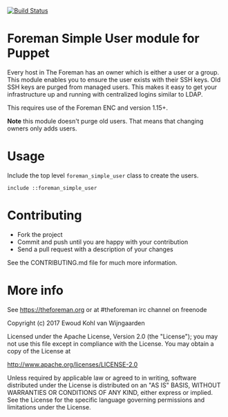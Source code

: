 [![Build Status](https://travis-ci.org/ekohl/puppet-foreman_simple_user.svg?branch=master)](https://travis-ci.org/ekohl/puppet-foreman_simple_user)

# Foreman Simple User module for Puppet

Every host in The Foreman has an owner which is either a user or a group. This
module enables you to ensure the user exists with their SSH keys. Old SSH keys
are purged from managed users. This makes it easy to get your infrastructure up
and running with centralized logins similar to LDAP.

This requires use of the Foreman ENC and version 1.15+.

**Note** this module doesn't purge old users. That means that changing owners
only adds users.

# Usage

Include the top level `foreman_simple_user` class to create the users.

    include ::foreman_simple_user

# Contributing

* Fork the project
* Commit and push until you are happy with your contribution
* Send a pull request with a description of your changes

See the CONTRIBUTING.md file for much more information.

# More info

See https://theforeman.org or at #theforeman irc channel on freenode

Copyright (c) 2017 Ewoud Kohl van Wijngaarden

Licensed under the Apache License, Version 2.0 (the "License");
you may not use this file except in compliance with the License.
You may obtain a copy of the License at

http://www.apache.org/licenses/LICENSE-2.0

Unless required by applicable law or agreed to in writing, software
distributed under the License is distributed on an "AS IS" BASIS,
WITHOUT WARRANTIES OR CONDITIONS OF ANY KIND, either express or implied.
See the License for the specific language governing permissions and
limitations under the License.
